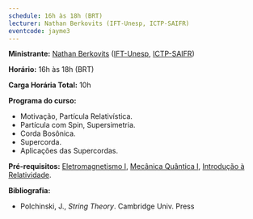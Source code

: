 ```yaml
---
schedule: 16h às 18h (BRT)
lecturer: Nathan Berkovits (IFT-Unesp, ICTP-SAIFR)
eventcode: jayme3
---
```


**Ministrante:** [Nathan Berkovits](http://lattes.cnpq.br/7565192274317470) ([IFT-Unesp](https://www.ift.unesp.br/), [ICTP-SAIFR](https://www.ictp-saifr.org/))

**Horário:** 16h às 18h (BRT)

**Carga Horária Total:** 10h

**Programa do curso:**

<div style="text-align: justify">
 <ul>
  <li> Motivação, Partícula Relativística.</li>
   <li> Partícula com Spin, Supersimetria. </li>
   <li> Corda Bosônica. </li>
   <li> Supercorda. </li>
    <li> Aplicações das Supercordas. </li>
 </ul>
</div>

**Pré-requisitos:** [Eletromagnetismo I](https://uspdigital.usp.br/jupiterweb/obterDisciplina?nomdis=&sgldis=4302303), [Mecânica Quântica I](https://uspdigital.usp.br/jupiterweb/obterDisciplina?nomdis=&sgldis=4302403),
[Introdução à Relatividade](https://uspdigital.usp.br/jupiterweb/obterDisciplina?nomdis=&sgldis=4300337).

**Bibliografia:**

<div style="text-align: justify">
 <ul>
   <li> Polchinski, J., <i> String Theory</i>. Cambridge Univ. Press</li>
 </ul>
</div>
